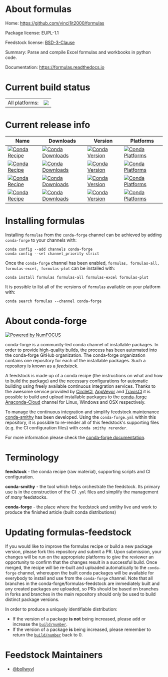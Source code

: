 About formulas
==============

Home: https://github.com/vinci1it2000/formulas

Package license: EUPL-1.1

Feedstock license: [BSD-3-Clause](https://github.com/conda-forge/formulas-feedstock/blob/master/LICENSE.txt)

Summary: Parse and compile Excel formulas and workbooks in python code.

Documentation: https://formulas.readthedocs.io

Current build status
====================


<table><tr><td>All platforms:</td>
    <td>
      <a href="https://dev.azure.com/conda-forge/feedstock-builds/_build/latest?definitionId=6785&branchName=master">
        <img src="https://dev.azure.com/conda-forge/feedstock-builds/_apis/build/status/formulas-feedstock?branchName=master">
      </a>
    </td>
  </tr>
</table>

Current release info
====================

| Name | Downloads | Version | Platforms |
| --- | --- | --- | --- |
| [![Conda Recipe](https://img.shields.io/badge/recipe-formulas-green.svg)](https://anaconda.org/conda-forge/formulas) | [![Conda Downloads](https://img.shields.io/conda/dn/conda-forge/formulas.svg)](https://anaconda.org/conda-forge/formulas) | [![Conda Version](https://img.shields.io/conda/vn/conda-forge/formulas.svg)](https://anaconda.org/conda-forge/formulas) | [![Conda Platforms](https://img.shields.io/conda/pn/conda-forge/formulas.svg)](https://anaconda.org/conda-forge/formulas) |
| [![Conda Recipe](https://img.shields.io/badge/recipe-formulas--all-green.svg)](https://anaconda.org/conda-forge/formulas-all) | [![Conda Downloads](https://img.shields.io/conda/dn/conda-forge/formulas-all.svg)](https://anaconda.org/conda-forge/formulas-all) | [![Conda Version](https://img.shields.io/conda/vn/conda-forge/formulas-all.svg)](https://anaconda.org/conda-forge/formulas-all) | [![Conda Platforms](https://img.shields.io/conda/pn/conda-forge/formulas-all.svg)](https://anaconda.org/conda-forge/formulas-all) |
| [![Conda Recipe](https://img.shields.io/badge/recipe-formulas--excel-green.svg)](https://anaconda.org/conda-forge/formulas-excel) | [![Conda Downloads](https://img.shields.io/conda/dn/conda-forge/formulas-excel.svg)](https://anaconda.org/conda-forge/formulas-excel) | [![Conda Version](https://img.shields.io/conda/vn/conda-forge/formulas-excel.svg)](https://anaconda.org/conda-forge/formulas-excel) | [![Conda Platforms](https://img.shields.io/conda/pn/conda-forge/formulas-excel.svg)](https://anaconda.org/conda-forge/formulas-excel) |
| [![Conda Recipe](https://img.shields.io/badge/recipe-formulas--plot-green.svg)](https://anaconda.org/conda-forge/formulas-plot) | [![Conda Downloads](https://img.shields.io/conda/dn/conda-forge/formulas-plot.svg)](https://anaconda.org/conda-forge/formulas-plot) | [![Conda Version](https://img.shields.io/conda/vn/conda-forge/formulas-plot.svg)](https://anaconda.org/conda-forge/formulas-plot) | [![Conda Platforms](https://img.shields.io/conda/pn/conda-forge/formulas-plot.svg)](https://anaconda.org/conda-forge/formulas-plot) |

Installing formulas
===================

Installing `formulas` from the `conda-forge` channel can be achieved by adding `conda-forge` to your channels with:

```
conda config --add channels conda-forge
conda config --set channel_priority strict
```

Once the `conda-forge` channel has been enabled, `formulas, formulas-all, formulas-excel, formulas-plot` can be installed with:

```
conda install formulas formulas-all formulas-excel formulas-plot
```

It is possible to list all of the versions of `formulas` available on your platform with:

```
conda search formulas --channel conda-forge
```


About conda-forge
=================

[![Powered by NumFOCUS](https://img.shields.io/badge/powered%20by-NumFOCUS-orange.svg?style=flat&colorA=E1523D&colorB=007D8A)](http://numfocus.org)

conda-forge is a community-led conda channel of installable packages.
In order to provide high-quality builds, the process has been automated into the
conda-forge GitHub organization. The conda-forge organization contains one repository
for each of the installable packages. Such a repository is known as a *feedstock*.

A feedstock is made up of a conda recipe (the instructions on what and how to build
the package) and the necessary configurations for automatic building using freely
available continuous integration services. Thanks to the awesome service provided by
[CircleCI](https://circleci.com/), [AppVeyor](https://www.appveyor.com/)
and [TravisCI](https://travis-ci.com/) it is possible to build and upload installable
packages to the [conda-forge](https://anaconda.org/conda-forge)
[Anaconda-Cloud](https://anaconda.org/) channel for Linux, Windows and OSX respectively.

To manage the continuous integration and simplify feedstock maintenance
[conda-smithy](https://github.com/conda-forge/conda-smithy) has been developed.
Using the ``conda-forge.yml`` within this repository, it is possible to re-render all of
this feedstock's supporting files (e.g. the CI configuration files) with ``conda smithy rerender``.

For more information please check the [conda-forge documentation](https://conda-forge.org/docs/).

Terminology
===========

**feedstock** - the conda recipe (raw material), supporting scripts and CI configuration.

**conda-smithy** - the tool which helps orchestrate the feedstock.
                   Its primary use is in the construction of the CI ``.yml`` files
                   and simplify the management of *many* feedstocks.

**conda-forge** - the place where the feedstock and smithy live and work to
                  produce the finished article (built conda distributions)


Updating formulas-feedstock
===========================

If you would like to improve the formulas recipe or build a new
package version, please fork this repository and submit a PR. Upon submission,
your changes will be run on the appropriate platforms to give the reviewer an
opportunity to confirm that the changes result in a successful build. Once
merged, the recipe will be re-built and uploaded automatically to the
`conda-forge` channel, whereupon the built conda packages will be available for
everybody to install and use from the `conda-forge` channel.
Note that all branches in the conda-forge/formulas-feedstock are
immediately built and any created packages are uploaded, so PRs should be based
on branches in forks and branches in the main repository should only be used to
build distinct package versions.

In order to produce a uniquely identifiable distribution:
 * If the version of a package **is not** being increased, please add or increase
   the [``build/number``](https://docs.conda.io/projects/conda-build/en/latest/resources/define-metadata.html#build-number-and-string).
 * If the version of a package **is** being increased, please remember to return
   the [``build/number``](https://docs.conda.io/projects/conda-build/en/latest/resources/define-metadata.html#build-number-and-string)
   back to 0.

Feedstock Maintainers
=====================

* [@bollwyvl](https://github.com/bollwyvl/)

